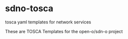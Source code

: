 # sdno-tosca
tosca yaml templates for network services

These are TOSCA Templates for the open-o/sdn-o project